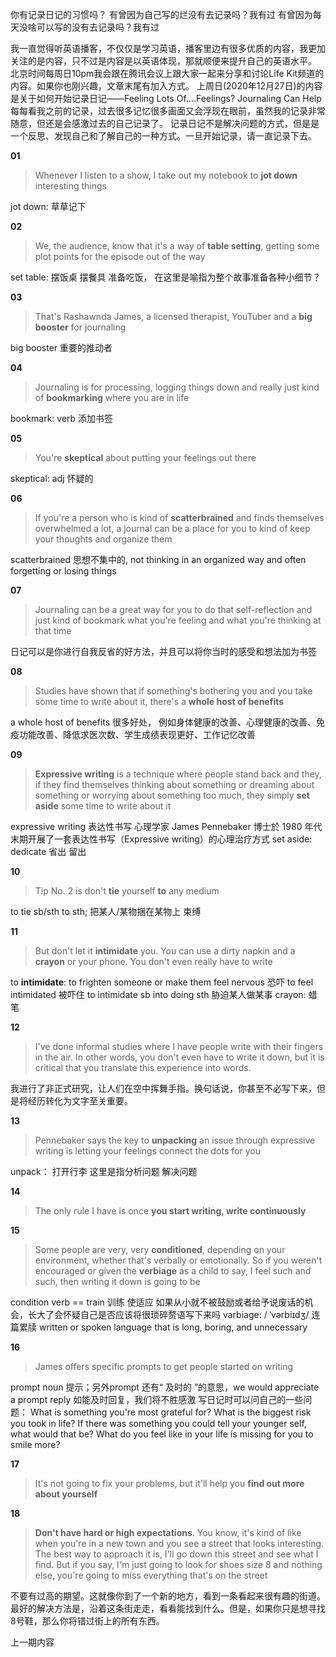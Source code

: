 你有记录日记的习惯吗？
有曾因为自己写的烂没有去记录吗？我有过
有曾因为每天没啥可以写的没有去记录吗？我有过

我一直觉得听英语播客，不仅仅是学习英语，播客里边有很多优质的内容，我更加关注的是内容，只不过是内容是以英语体现，那就顺便来提升自己的英语水平。
北京时间每周日10pm我会跟在腾讯会议上跟大家一起来分享和讨论Life Kit频道的内容。如果你也刚兴趣，文章末尾有加入方式。
上周日(2020年12月27日)的内容是关于如何开始记录日记——Feeling Lots Of....Feelings? Journaling Can Help
每每看我之前的记录，过去很多记忆很多画面又会浮现在眼前，虽然我的记录非常随意，但还是会感激过去的自己记录了。 记录日记不是解决问题的方式，但是是一个反思、发现自己和了解自己的一种方式。一旦开始记录，请一直记录下去。

**01**
>Whenever I listen to a show, I take out my notebook to **jot down** interesting things

jot down: 草草记下

**02**
> We, the audience, know that it's a way of **table setting**, getting some plot points for the episode out of the way

set table: 摆饭桌  摆餐具  准备吃饭， 在这里是喻指为整个故事准备各种小细节？

**03**
>That's Rashawnda James, a licensed therapist, YouTuber and a **big booster** for journaling

big booster 重要的推动者

**04**
>Journaling is for processing, logging things down and really just kind of **bookmarking** where you are in life

bookmark: verb 添加书签

**05**
>You're **skeptical** about putting your feelings out there

skeptical: adj 怀疑的

**06**
>If you're a person who is kind of **scatterbrained** and finds themselves overwhelmed a lot, a journal can be a place for you to kind of keep your thoughts and organize them

scatterbrained 思想不集中的, not thinking in an organized way and often forgetting or losing things

**07**
>Journaling can be a great way for you to do that self-reflection and just kind of bookmark what you're feeling and what you're thinking at that time

日记可以是你进行自我反省的好方法，并且可以将你当时的感受和想法加为书签

**08**
>Studies have shown that if something's bothering you and you take some time to write about it, there's a **whole host of benefits**

a whole host of benefits 很多好处，
例如身体健康的改善、心理健康的改善、免疫功能改善、降低求医次数、学生成绩表现更好、工作记忆改善

**09**
>**Expressive writing** is a technique where people stand back and they, if they find themselves thinking about something or dreaming about something or worrying about something too much, they simply **set aside** some time to write about it

expressive writing 表达性书写 
心理学家 James Pennebaker 博士於 1980 年代末期开展了一套表达性书写（Expressive writing）的心理治疗方式
set aside: dedicate 省出 留出

**10**
>Tip No. 2 is don't **tie** yourself **to** any medium

to tie sb/sth to sth; 把某人/某物捆在某物上 束缚

**11**
>But don't let it **intimidate** you. You can use a dirty napkin and a **crayon** or your phone. You don't even really have to write

to **intimidate**: to frighten someone or make them feel nervous 恐吓
to feel intimidated 被吓住
to intimidate sb into doing sth 胁迫某人做某事
crayon: 蜡笔

**12**
>I've done informal studies where I have people write with their fingers in the air. In other words, you don't even have to write it down, but it is critical that you translate this experience into words.

我进行了非正式研究，让人们在空中挥舞手指。换句话说，你甚至不必写下来，但是将经历转化为文字至关重要。

**13**
>Pennebaker says the key to **unpacking** an issue through expressive writing is letting your feelings connect the dots for you

unpack： 打开行李 这里是指分析问题 解决问题

**14**
>The only rule I have is once **you start writing, write continuously**

**15**
>Some people are very, very **conditioned**, depending on your environment, whether that's verbally or emotionally. So if you weren't encouraged or given the **verbiage** as a child to say, I feel such and such, then writing it down is going to be

condition verb == train 训练 使适应
如果从小就不被鼓励或者给予说废话的机会，长大了会怀疑自己是否应该将很琐碎赘语写下来吗
varbiage:  / ˈvərbiɪdʒ/ 连篇累牍  written or spoken language that is long, boring, and unnecessary

**16**
>James offers specific prompts to get people started on writing

prompt noun 提示；另外prompt 还有“ 及时的 ”的意思，we would appreciate a prompt reply 如能及时回复，我们将不胜感激
写日记时可以问自己的一些问题：
What is something you're most grateful for? 
What is the biggest risk you took in life? 
If there was something you could tell your younger self, what would that be? 
What do you feel like in your life is missing for you to smile more?

**17**
> It's not going to fix your problems, but it'll help you **find out more about yourself**

**18**
>**Don't have hard or high expectations**. You know, it's kind of like when you're in a new town and you see a street that looks interesting. The best way to approach it is, I'll go down this street and see what I find. But if you say, I'm just going to look for shoes size 8 and nothing else, you're going to miss everything that's on the street

不要有过高的期望。这就像你到了一个新的地方，看到一条看起来很有趣的街道。最好的解决方法是，沿着这条街走走，看看能找到什么。但是，如果你只是想寻找8号鞋，那么你将错过街上的所有东西。

上一期内容


